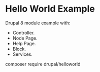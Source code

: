 # Hello World Example

Drupal 8 module example with:
- Controller.
- Node Page.
- Help Page.
- Block.
- Services.




composer require drupal/helloworld